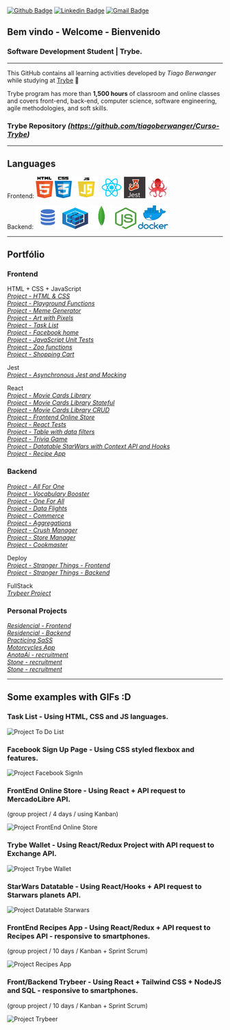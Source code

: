 [![Github Badge](https://img.shields.io/badge/-Github-000?style=flat-square&logo=Github&logoColor=white&link=https://github.com/lucasgdb)](https://github.com/tiagoberwanger)
[![Linkedin Badge](https://img.shields.io/badge/-LinkedIn-blue?style=flat-square&logo=Linkedin&logoColor=white&link=https://www.linkedin.com/in/lucas-bittencourt/)](https://www.linkedin.com/in/tiago-berwanger/)
[![Gmail Badge](https://img.shields.io/badge/-Gmail-c14438?style=flat-square&logo=Gmail&logoColor=white&link=mailto:berwangertiago@gmail.com)](mailto:berwangertiago@gmail.com)

## Bem vindo - Welcome - Bienvenido

### Software Development Student | Trybe.

<hr>

This GitHub contains all learning activities developed by *Tiago Berwanger* while studying at [Trybe](https://www.betrybe.com/) :rocket:

Trybe program has more than **1,500 hours** of classroom and online classes and covers front-end, back-end, computer science, software engineering, agile methodologies, and soft skills.

### Trybe Repository *(https://github.com/tiagoberwanger/Curso-Trybe)*

<hr>

## Languages

Frontend: 
<img src="./assets/Html-icon.png" width="40" height="50">
<img src="./assets/Css-icon.png" width="40" height="50">
<img src="./assets/JavaScript-icon.png" width="60" height="50">
<img src="./assets/react-logo.png" width="50" height="50">
<img src="./assets/Jest-icon.png" width="50" height="50">
<img src="./assets/reactTestingLibrary-logo.png" width="50" height="50">

Backend: 
<img src="./assets/mySQL.png" width="60" height="55">
<img src="./assets/sequelize.svg" width="60" height="50">
<img src="./assets/mongoDB.png" width="55" height="55">
<img src="./assets/nodejs_logo.png" width="50" height="50">
<img src="./assets/docker.png" width="70" height="55">

<hr>

## Portfólio

### Frontend

HTML + CSS + JavaScript  
*[Project - HTML & CSS](https://github.com/tiagoberwanger/Projeto-Lessons-Learned)*  
*[Project - Playground Functions](https://github.com/tiagoberwanger/Projeto-Playground-Functions)*  
*[Project - Meme Generator](https://github.com/tiagoberwanger/Projeto-Meme-Generator)*  
*[Project - Art with Pixels](https://github.com/tiagoberwanger/Projeto-Pixels-Art)*  
*[Project - Task List](https://github.com/tiagoberwanger/Projeto-To-Do-List)*     
*[Project - Facebook home](https://github.com/tiagoberwanger/Projeto-Facebook-Signup)*  
*[Project - JavaScript Unit Tests](https://github.com/tiagoberwanger/Projeto-JS-Unit-Tests)*  
*[Project - Zoo functions](https://github.com/tiagoberwanger/Projeto-Zoo-Functions)*  
*[Project - Shopping Cart](https://github.com/tiagoberwanger/Projeto-shopping-cart)*    

Jest   
*[Project - Asynchronous Jest and Mocking](https://github.com/tiagoberwanger/Projeto-Jest-Assincrono-e-Mocking)*  

React  
*[Project - Movie Cards Library](https://github.com/tiagoberwanger/Projeto-Movie-Card-Library)*  
*[Project - Movie Cards Library Stateful](https://github.com/tiagoberwanger/Projeto-Movie-Card-Library-Stateful)*  
*[Project - Movie Cards Library CRUD](https://github.com/tiagoberwanger/Projeto-Movie-Card-Library-CRUD)*  
*[Project - Frontend Online Store](https://github.com/tiagoberwanger/Projeto-frontend-online-store)*  
*[Project - React Tests](https://github.com/tiagoberwanger/Projeto-React-Tests)*  
*[Project - Table with data filters](https://github.com/tiagoberwanger/Projeto-Trybe-Wallet)*  
*[Project - Trivia Game](https://github.com/tiagoberwanger/Projeto-Trivia-Game)*  
*[Project - Datatable StarWars with Context API and Hooks](https://github.com/tiagoberwanger/Projeto-Datatable-StarWars)*   
*[Project - Recipe App](https://github.com/tiagoberwanger/Projeto-Recipes-App)*   

### Backend  
*[Project - All For One](https://github.com/tiagoberwanger/Projeto-All-For-One)*  
*[Project - Vocabulary Booster](https://github.com/tiagoberwanger/Projeto-Vocabulary-Booster)*  
*[Project - One For All](https://github.com/tiagoberwanger/Projeto-One-For-All)*  
*[Project - Data Flights](https://github.com/tiagoberwanger/Projeto-Data-Flights)*  
*[Project - Commerce](https://github.com/tiagoberwanger/Projeto-Commerce)*  
*[Project - Aggregations](https://github.com/tiagoberwanger/Projeto-Aggregations)*  
*[Project - Crush Manager](https://github.com/tiagoberwanger/Projeto-Crush-Manager)*  
*[Project - Store Manager](https://github.com/tiagoberwanger/Projeto-Store-Manager)*  
*[Project - Cookmaster](https://github.com/tiagoberwanger/Projeto-Cookmaster)*  

Deploy  
*[Project - Stranger Things - Frontend](https://github.com/tiagoberwanger/Project-Stranger-Things-Frontend)*  
*[Project - Stranger Things - Backend](https://github.com/tiagoberwanger/Project-Stranger-Things-Backend)*

FullStack  
*[Trybeer Project](https://github.com/tiagoberwanger/Projeto-Trybeer)*

### Personal Projects  
*[Residencial - Frontend](https://github.com/tiagoberwanger/Residencial_frontend)*  
*[Residencial - Backend](https://github.com/tiagoberwanger/Residencial_backend)*  
*[Practicing SaSS](https://github.com/tiagoberwanger/project-sass)*  
*[Motorcycles App](https://github.com/tiagoberwanger/Motorcycles_App-Frontend)*  
*[AnotaAi - recruitment](https://github.com/tiagoberwanger/test-backend-nodejs)*  
*[Stone - recruitment](https://github.com/tiagoberwanger/Desafio-MarvelApp-Frontend)*  
*[Stone - recruitment](https://github.com/tiagoberwanger/Desafio-MarvelApp-Backend)*  

<hr>

## Some examples with GIFs :D

### Task List - Using HTML, CSS and JS languages.
![Project To Do List](https://media.giphy.com/media/RSDSR88QEX52dAtZcF/giphy.gif)

### Facebook Sign Up Page - Using CSS styled flexbox and features.
![Project Facebook SignIn](https://media.giphy.com/media/OdKwp6Co8PJraoYHtV/giphy.gif)

### FrontEnd Online Store - Using React + API request to MercadoLibre API.
(group project / 4 days / using Kanban)

![Project FrontEnd Online Store](https://media.giphy.com/media/iJJLQ1Tw1SFZPxbUXM/giphy.gif)

### Trybe Wallet - Using React/Redux Project with API request to Exchange API.
![Project Trybe Wallet](https://media.giphy.com/media/qWzH2qOenhkXWJv28u/giphy.gif)

### StarWars Datatable - Using React/Hooks + API request to Starwars planets API.
![Project Datatable Starwars](https://media.giphy.com/media/zLVzLwAyFQ6Q7nLIjq/giphy.gif)

### FrontEnd Recipes App - Using React/Redux + API request to Recipes API - responsive to smartphones.
(group project / 10 days / Kanban + Sprint Scrum)

![Project Recipes App](https://media.giphy.com/media/UAwJNWJhxbkp8YIUeh/giphy.gif)

### Front/Backend Trybeer - Using React + Tailwind CSS + NodeJS and SQL - responsive to smartphones.
(group project / 10 days / Kanban + Sprint Scrum)

![Project Trybeer](https://media.giphy.com/media/yNzRh0F8ePQzi1J4aL/giphy.gif)
